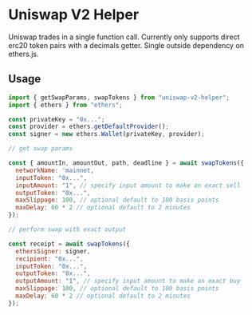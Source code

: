 # Uniswap V2 Helper

Uniswap trades in a single function call. Currently only supports direct erc20 token pairs with a decimals getter. Single outside dependency on ethers.js.

## Usage

```js
import { getSwapParams, swapTokens } from "uniswap-v2-helper";
import { ethers } from "ethers";

const privateKey = "0x...";
const provider = ethers.getDefaultProvider();
const signer = new ethers.Wallet(privateKey, provider);

// get swap params

const { amountIn, amountOut, path, deadline } = await swapTokens({
  networkName: 'mainnet,
  inputToken: "0x...",
  inputAmount: "1", // specify input amount to make an exact sell
  outputToken: "0x...",
  maxSlippage: 100, // optional default to 100 basis points
  maxDelay: 60 * 2 // optional default to 2 minutes
});

// perform swap with exact output

const receipt = await swapTokens({
  ethersSigner: signer,
  recipient: "0x...",
  inputToken: "0x...",
  outputToken: "0x...",
  outputAmount: "1", // specify input amount to make an exact buy
  maxSlippage: 100, // optional default to 100 basis points
  maxDelay: 60 * 2 // optional default to 2 minutes
});
```
